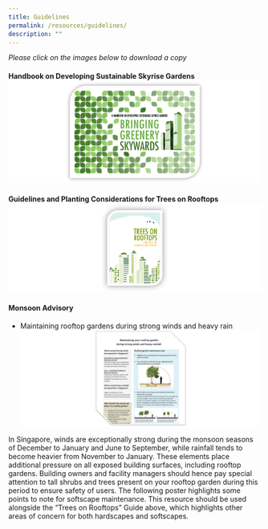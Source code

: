 ```yaml
---
title: Guidelines
permalink: /resources/guidelines/
description: ""
---
```

*Please click on the images below to download a copy*
 
#### **Handbook on Developing Sustainable Skyrise Gardens**   [![](/images/Graphics/Skyrise%20Greenery%20Handbook.png)](/files/nparks%20skyrise%20greenery%20handbook_202303.pdf)
 
####  **Guidelines and Planting Considerations for Trees on Rooftops**[![](/images/Icons/trees%20on%20rooftops_border.png)](/files/trees%20on%20rooftops%20-%20guidelines%20and%20planting%20considerations.pdf)

####  **Monsoon Advisory** 
- Maintaining rooftop gardens during strong winds and heavy rain [![](/images/Graphics/monsoon-advisory-corner-400.png)](/files/monsoon%20advisory%20-%20rooftop%20garden%202023.pdf)

In Singapore, winds are exceptionally strong during the monsoon seasons of December to January and June to September, while rainfall tends to become heavier from November to January. These elements place additional pressure on all exposed building surfaces, including rooftop gardens. Building owners and facility managers should hence pay special attention to tall shrubs and trees present on your rooftop garden during this period to ensure safety of users. The following poster highlights some points to note for softscape maintenance. This resource should be used alongside the “Trees on Rooftops” Guide above, which highlights other areas of concern for both hardscapes and softscapes.
